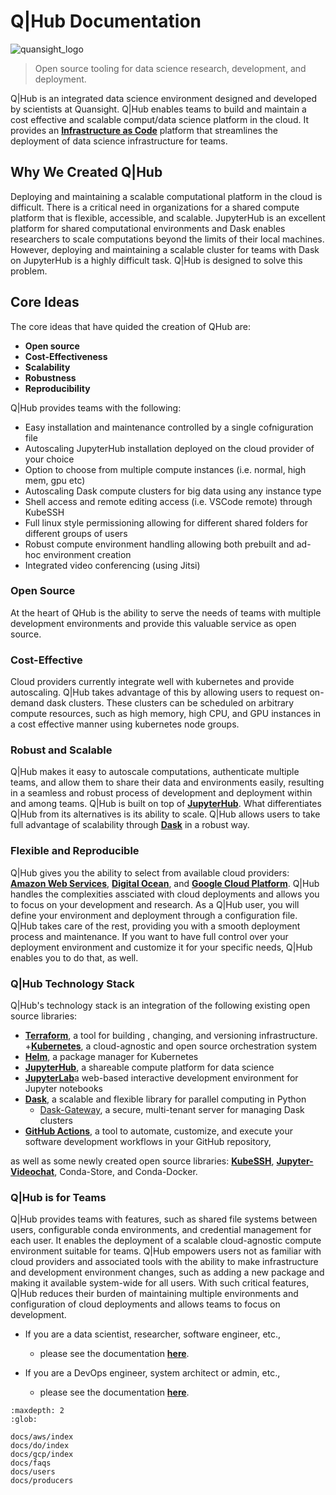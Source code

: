 # Q|Hub Documentation

![quansight_logo](https://avatars0.githubusercontent.com/u/34879953?v=4&s=100)

> Open source tooling for data science research, development, and deployment.

Q|Hub is an integrated data science environment designed and developed by scientists at Quansight. Q|Hub enables teams to build and maintain a cost effective and scalable comput/data science platform in the cloud. It provides an [**Infrastructure as Code**](https://en.wikipedia.org/wiki/Infrastructure_as_code) platform that streamlines the deployment of data science infrastructure for teams.

## Why We Created Q|Hub

Deploying and maintaining a scalable computational platform in the cloud is difficult. There is a critical need in organizations for a shared compute platform that is flexible, accessible, and scalable. JupyterHub is an excellent platform for shared computational environments and Dask enables researchers to scale computations beyond the limits of their local machines. However, deploying and maintaining a scalable cluster for teams with Dask on JupyterHub is a highly difficult task. Q|Hub is designed to solve this problem.

## Core Ideas

The core ideas that have quided the creation of QHub are:

+ **Open source**
+ **Cost-Effectiveness**
+ **Scalability**
+ **Robustness**
+ **Reproducibility**

Q|Hub provides teams with the following:

+ Easy installation and maintenance controlled by a single cofniguration file
+ Autoscaling JupyterHub installation deployed on the cloud provider of your choice
+ Option to choose from multiple compute instances (i.e. normal, high mem, gpu etc)
+ Autoscaling Dask compute clusters for big data using any instance type
+ Shell access and remote editing access (i.e. VSCode remote) through KubeSSH
+ Full linux style permissioning allowing for different shared folders for different groups of users
+ Robust compute environment handling allowing both prebuilt and ad-hoc environment creation
+ Integrated video conferencing (using Jitsi)

### Open Source

At the heart of QHub is the ability to serve the needs of teams with multiple development environments and provide this valuable service as open source.

### Cost-Effective

Cloud providers currently integrate well with kubernetes and provide autoscaling. Q|Hub takes advantage of this by allowing users to request on-demand dask clusters. These clusters can be scheduled on arbitrary compute resources, such as high memory, high CPU, and GPU instances in a cost effective manner using kubernetes node groups.

### Robust and Scalable

Q|Hub makes it easy to autoscale computations, authenticate multiple teams, and allow them to share their data and environments easily, resulting in a seamless and robust process of development and deployment within and among teams. Q|Hub is built on top of [**JupyterHub**](https://jupyterhub.readthedocs.io/en/stable/). What differentiates Q|Hub from its alternatives is its ability to scale. Q|Hub allows users to take full advantage of scalability through [**Dask**](https://dask.org/) in a robust way.

### Flexible and Reproducible

Q|Hub gives you the ability to select from available cloud providers: [**Amazon Web Services**](https://docs.aws.amazon.com/index.html?nc2=h_ql_doc_do_v), [**Digital Ocean**](https://try.digitalocean.com/developerbrand/?_dkitrig=Cloud), and [**Google Cloud Platform**](https://cloud.google.com/gcp/?utm_source=google&utm_medium=cpc&utm_campaign=na-US-all-en-dr-bkws-all-all-trial-b-dr-1009135&utm_content=text-ad-lpsitelinkCCexp2-any-DEV_c-CRE_113120492527-ADGP_Hybrid+%7C+AW+SEM+%7C+BKWS+%7C+US+%7C+en+%7C+BMM+~+Google+Cloud+Platform-KWID_43700009942847394-kwd-26415333781&utm_term=KW_%2Bgoogle%20%2Bcloud%20%2Bplatform-ST_%2Bgoogle+%2Bcloud+%2Bplatform&gclid=Cj0KCQjwgJv4BRCrARIsAB17JI7UQuHQaqsIKTM_mVWL86lIdpLPyMeIN6aJwPslBC8a-AToO56Fa4caAtsGEALw_wcB). Q|Hub handles the complexities assciated with cloud deployments and allows you to focus on your development and research. As a Q|Hub user, you will define your environment and deployment through a configuration file. Q|Hub takes care of the rest, providing you with a smooth deployment process and maintenance. If you want to have full control over your deployment environment and customize it for your specific needs, Q|Hub enables you to do that, as well.

### Q|Hub Technology Stack

Q|Hub's technology stack is an integration of the following existing open source libraries:

+ [**Terraform**](https://www.terraform.io/intro/index.html), a tool for building , changing, and versioning infrastructure.
+[**Kubernetes**](https://kubernetes.io/docs/home/), a cloud-agnostic and open source orchestration system
+ [**Helm**](https://helm.sh/), a package manager for Kubernetes
+ [**JupyterHub**](https://jupyter.org/hub), a shareable compute platform for data science
+ [**JupyterLab**](https://jupyterlab.readthedocs.io/en/stable/)a web-based interactive development environment for Jupyter notebooks
+ [**Dask**](https://docs.dask.org/en/latest/), a scalable and flexible  library for parallel computing in Python
    + [Dask-Gateway](https://gateway.dask.org/), a secure, multi-tenant server for managing Dask clusters
+ [**GitHub Actions**](https://docs.github.com/en/actions), a tool to automate, customize, and execute your software development workflows in your GitHub repository,

as well as some newly created open source libraries: [**KubeSSH**](https://github.com/yuvipanda/kubessh), [**Jupyter-Videochat**](https://github.com/yuvipanda/jupyter-videochat), Conda-Store, and Conda-Docker.

### Q|Hub is for Teams

Q|Hub provides teams with features, such as shared file systems between users, configurable conda environments, and credential management for each user. It enables the deployment of a scalable cloud-agnostic compute environment suitable for teams.
Q|Hub empowers users not as familiar with cloud providers and associated tools with the ability to make infrastructure and development environment changes, such as adding a new package and making it available system-wide for all users. With such critical features, Q|Hub reduces their burden of maintaining multiple environments and configuration of cloud deployments and allows teams to focus on development.

+ If you are a data scientist, researcher, software engineer, etc.,
    + please see the documentation [**here**](#users).

+ If you are a DevOps engineer, system architect or admin, etc.,
    + please see the documentation [**here**](#producers).

```{toctree}
:maxdepth: 2
:glob:

docs/aws/index
docs/do/index
docs/gcp/index
docs/faqs
docs/users
docs/producers
```
